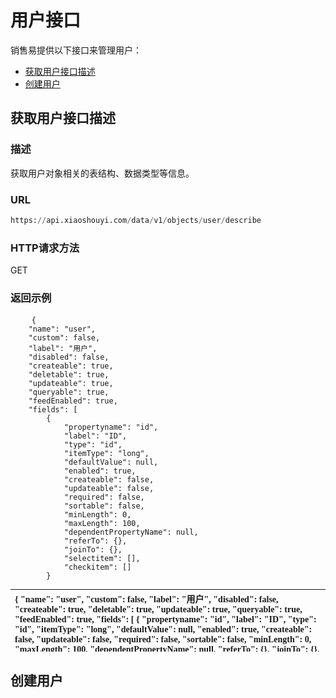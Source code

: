 # 用户接口 #

销售易提供以下接口来管理用户：
* [获取用户接口描述](##获取用户接口描述)
* [创建用户](##创建用户)

## 获取用户接口描述 ##

### 描述 ###

获取用户对象相关的表结构、数据类型等信息。

### URL ###

```Python
https://api.xiaoshouyi.com/data/v1/objects/user/describe
```
### HTTP请求方法 ###

GET

### 返回示例 ###

<pre class="prettyprint">
    <code class="language-javascript">{
    "name": "user",
    "custom": false,
    "label": "用户",
    "disabled": false,
    "createable": true,
    "deletable": true,
    "updateable": true,
    "queryable": true,
    "feedEnabled": true,
    "fields": [
        {
            "propertyname": "id",
            "label": "ID",
            "type": "id",
            "itemType": "long",
            "defaultValue": null,
            "enabled": true,
            "createable": false,
            "updateable": false,
            "required": false,
            "sortable": false,
            "minLength": 0,
            "maxLength": 100,
            "dependentPropertyName": null,
            "referTo": {},
            "joinTo": {},
            "selectitem": [],
            "checkitem": []
        }</code>
</pre>

<table border="0.5px" align="center" bordercolor="gray" background="gray" width="90%" height="100px" style="font-family:微软雅黑; font-size:14px">
    <tr align="left">
        <th>{
    "name": "user",
    "custom": false,
    "label": "用户",
    "disabled": false,
    "createable": true,
    "deletable": true,
    "updateable": true,
    "queryable": true,
    "feedEnabled": true,
    "fields": [
        {
            "propertyname": "id",
            "label": "ID",
            "type": "id",
            "itemType": "long",
            "defaultValue": null,
            "enabled": true,
            "createable": false,
            "updateable": false,
            "required": false,
            "sortable": false,
            "minLength": 0,
            "maxLength": 100,
            "dependentPropertyName": null,
            "referTo": {},
            "joinTo": {},
            "selectitem": [],
            "checkitem": []
        },
        {
            "propertyname": "email",
            "label": "邮箱",
            "type": "text",
            "itemType": "String",
            "defaultValue": null,
            "enabled": true,
            "createable": true,
            "updateable": true,
            "required": false,
            "sortable": false,
            "minLength": 0,
            "maxLength": 100,
            "dependentPropertyName": null,
            "referTo": {},
            "joinTo": {},
            "selectitem": [],
            "checkitem": []
        },
        {
            "propertyname": "phone",
            "label": "手机号",
            "type": "text",
            "itemType": "String",
            "defaultValue": null,
            "enabled": true,
            "createable": true,
            "updateable": true,
            "required": false,
            "sortable": false,
            "minLength": 0,
            "maxLength": 200,
            "dependentPropertyName": null,
            "referTo": {},
            "joinTo": {},
            "selectitem": [],
            "checkitem": []
        },
        {
            "propertyname": "unionId",
            "label": "联合认证ID",
            "type": "text",
            "itemType": "String",
            "defaultValue": null,
            "enabled": true,
            "createable": true,
            "updateable": true,
            "required": false,
            "sortable": false,
            "minLength": 0,
            "maxLength": 200,
            "dependentPropertyName": null,
            "referTo": {},
            "joinTo": {},
            "selectitem": [],
            "checkitem": []
        },
        {
            "propertyname": "name",
            "label": "姓名",
            "type": "text",
            "itemType": "String",
            "defaultValue": null,
            "enabled": true,
            "createable": true,
            "updateable": true,
            "required": true,
            "sortable": false,
            "minLength": 0,
            "maxLength": 20,
            "dependentPropertyName": null,
            "referTo": {},
            "joinTo": {},
            "selectitem": [],
            "checkitem": []
        },
        {
            "propertyname": "status",
            "label": "用户状态",
            "type": "text",
            "itemType": "String",
            "defaultValue": null,
            "enabled": true,
            "createable": false,
            "updateable": false,
            "required": false,
            "sortable": false,
            "minLength": 0,
            "maxLength": 4,
            "dependentPropertyName": null,
            "referTo": {},
            "joinTo": {},
            "selectitem": [],
            "checkitem": []
        },
        {
            "propertyname": "statusInt",
            "label": "用户状态编码",
            "type": "select",
            "itemType": "Long",
            "defaultValue": null,
            "enabled": true,
            "createable": false,
            "updateable": false,
            "required": false,
            "sortable": false,
            "minLength": 0,
            "maxLength": 4,
            "dependentPropertyName": null,
            "referTo": {},
            "joinTo": {},
            "selectitem": [
                {
                    "label": "未激活",
                    "value": "0"
                },
                {
                    "label": "已激活",
                    "value": "1"
                },
                {
                    "label": "已删除",
                    "value": "-10"
                },
                {
                    "label": "已离职",
                    "value": "-11"
                }
            ],
            "checkitem": []
        },
        {
            "propertyname": "joinAtStr",
            "label": "入职日期",
            "type": "date",
            "itemType": "String",
            "defaultValue": null,
            "enabled": true,
            "createable": true,
            "updateable": true,
            "required": false,
            "sortable": false,
            "minLength": 0,
            "maxLength": 10,
            "dependentPropertyName": null,
            "referTo": {},
            "joinTo": {},
            "selectitem": [],
            "checkitem": []
        },
        {
            "propertyname": "birthday",
            "label": "出生日期",
            "type": "date",
            "itemType": "String",
            "defaultValue": null,
            "enabled": true,
            "createable": true,
            "updateable": true,
            "required": false,
            "sortable": false,
            "minLength": 0,
            "maxLength": 10,
            "dependentPropertyName": null,
            "referTo": {},
            "joinTo": {},
            "selectitem": [],
            "checkitem": []
        },
        {
            "propertyname": "employeeCode",
            "label": "员工编号",
            "type": "text",
            "itemType": "String",
            "defaultValue": null,
            "enabled": true,
            "createable": true,
            "updateable": true,
            "required": false,
            "sortable": false,
            "minLength": 0,
            "maxLength": 20,
            "dependentPropertyName": null,
            "referTo": {},
            "joinTo": {},
            "selectitem": [],
            "checkitem": []
        },
        {
            "propertyname": "positionName",
            "label": "职位",
            "type": "text",
            "itemType": "String",
            "defaultValue": null,
            "enabled": true,
            "createable": true,
            "updateable": true,
            "required": false,
            "sortable": false,
            "minLength": 0,
            "maxLength": 30,
            "dependentPropertyName": null,
            "referTo": {},
            "joinTo": {},
            "selectitem": [],
            "checkitem": []
        },
        {
            "propertyname": "userManagerId",
            "label": "主管",
            "type": "reference",
            "itemType": "long",
            "defaultValue": null,
            "enabled": true,
            "createable": true,
            "updateable": true,
            "required": false,
            "sortable": false,
            "minLength": 0,
            "maxLength": 20,
            "dependentPropertyName": null,
            "referTo": {
                "label": "用户",
                "belongId": 70
            },
            "joinTo": {},
            "selectitem": [],
            "checkitem": []
        },
        {
            "propertyname": "gender",
            "label": "性别",
            "type": "select",
            "itemType": "Long",
            "defaultValue": null,
            "enabled": true,
            "createable": true,
            "updateable": true,
            "required": false,
            "sortable": false,
            "minLength": 0,
            "maxLength": 4,
            "dependentPropertyName": null,
            "referTo": {},
            "joinTo": {},
            "selectitem": [
                {
                    "label": "男",
                    "value": "1"
                },
                {
                    "label": "女",
                    "value": "2"
                }
            ],
            "checkitem": []
        },
        {
            "propertyname": "rankId",
            "label": "职级",
            "type": "select",
            "itemType": "Long",
            "defaultValue": null,
            "enabled": true,
            "createable": true,
            "updateable": true,
            "required": false,
            "sortable": false,
            "minLength": 0,
            "maxLength": 20,
            "dependentPropertyName": null,
            "referTo": {},
            "joinTo": {},
            "selectitem": [
                {
                    "label": "二级",
                    "value": 899804,
                    "dependentValue": [],
                    "disabled": false
                },
                {
                    "label": "三级",
                    "value": 936571,
                    "dependentValue": [],
                    "disabled": false
                },
                {
                    "label": "一级",
                    "value": 1172174,
                    "dependentValue": [],
                    "disabled": false
                }
            ],
            "checkitem": []
        },
        {
            "propertyname": "languageCode",
            "label": "languageCode",
            "type": "text",
            "itemType": "String",
            "defaultValue": null,
            "enabled": true,
            "createable": false,
            "updateable": false,
            "required": false,
            "sortable": false,
            "minLength": 0,
            "maxLength": 10,
            "dependentPropertyName": null,
            "referTo": {},
            "joinTo": {},
            "selectitem": [],
            "checkitem": []
        },
        {
            "propertyname": "timezone",
            "label": "timezone",
            "type": "text",
            "itemType": "String",
            "defaultValue": null,
            "enabled": true,
            "createable": false,
            "updateable": false,
            "required": false,
            "sortable": false,
            "minLength": 0,
            "maxLength": 200,
            "dependentPropertyName": null,
            "referTo": {},
            "joinTo": {},
            "selectitem": [],
            "checkitem": []
        },
        {
            "propertyname": "departId",
            "label": "部门",
            "type": "reference",
            "itemType": "long",
            "defaultValue": null,
            "enabled": true,
            "createable": true,
            "updateable": true,
            "required": true,
            "sortable": false,
            "minLength": 0,
            "maxLength": 20,
            "dependentPropertyName": null,
            "referTo": {
                "label": "部门",
                "belongId": 50
            },
            "joinTo": {},
            "selectitem": [],
            "checkitem": []
        }
    ],
    "entityTypes": []
}</th>
    </tr>
</table>


## 创建用户 ##
